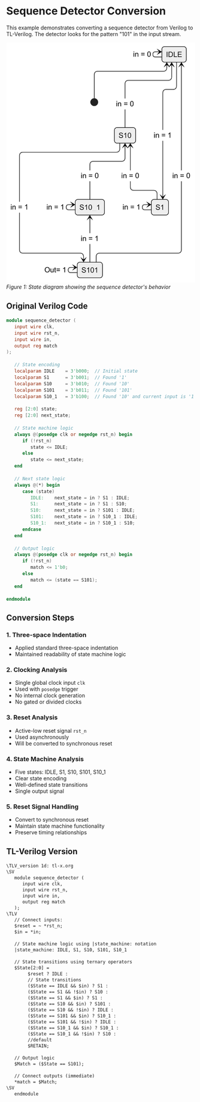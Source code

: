 # Sequence Detector Conversion

This example demonstrates converting a sequence detector from Verilog to TL-Verilog. The detector looks for the pattern "101" in the input stream.

![Sequence Detector State Diagram](images/state_diagram.png)
*Figure 1: State diagram showing the sequence detector's behavior*

## Original Verilog Code

```verilog
module sequence_detector (
   input wire clk,
   input wire rst_n,
   input wire in,
   output reg match
);

   // State encoding
   localparam IDLE    = 3'b000;  // Initial state
   localparam S1      = 3'b001;  // Found '1'
   localparam S10     = 3'b010;  // Found '10'
   localparam S101    = 3'b011;  // Found '101'
   localparam S10_1   = 3'b100;  // Found '10' and current input is '1'

   reg [2:0] state;
   reg [2:0] next_state;

   // State machine logic
   always @(posedge clk or negedge rst_n) begin
      if (!rst_n)
         state <= IDLE;
      else
         state <= next_state;
   end

   // Next state logic
   always @(*) begin
      case (state)
         IDLE:    next_state = in ? S1 : IDLE;
         S1:      next_state = in ? S1 : S10;
         S10:     next_state = in ? S101 : IDLE;
         S101:    next_state = in ? S10_1 : IDLE;
         S10_1:   next_state = in ? S10_1 : S10;
      endcase
   end

   // Output logic
   always @(posedge clk or negedge rst_n) begin
      if (!rst_n)
         match <= 1'b0;
      else
         match <= (state == S101);
   end

endmodule
```

## Conversion Steps

### 1. Three-space Indentation
- Applied standard three-space indentation
- Maintained readability of state machine logic

### 2. Clocking Analysis
- Single global clock input `clk`
- Used with `posedge` trigger
- No internal clock generation
- No gated or divided clocks

### 3. Reset Analysis
- Active-low reset signal `rst_n`
- Used asynchronously
- Will be converted to synchronous reset

### 4. State Machine Analysis
- Five states: IDLE, S1, S10, S101, S10_1
- Clear state encoding
- Well-defined state transitions
- Single output signal

### 5. Reset Signal Handling
- Convert to synchronous reset
- Maintain state machine functionality
- Preserve timing relationships

## TL-Verilog Version

```tlv
\TLV_version 1d: tl-x.org
\SV
   module sequence_detector (
      input wire clk,
      input wire rst_n,
      input wire in,
      output reg match
   );
\TLV
   // Connect inputs:
   $reset = ~ *rst_n;
   $in = *in;
   
   // State machine logic using |state_machine: notation
   |state_machine: IDLE, S1, S10, S101, S10_1
   
   // State transitions using ternary operators
   $State[2:0] =
        $reset ? IDLE :
        // State transitions
        ($State == IDLE && $in) ? S1 :
        ($State == S1 && !$in) ? S10 :
        ($State == S1 && $in) ? S1 :
        ($State == S10 && $in) ? S101 :
        ($State == S10 && !$in) ? IDLE :
        ($State == S101 && $in) ? S10_1 :
        ($State == S101 && !$in) ? IDLE :
        ($State == S10_1 && $in) ? S10_1 :
        ($State == S10_1 && !$in) ? S10 :
        //default
        $RETAIN;
   
   // Output logic
   $Match = ($State == S101);
   
   // Connect outputs (immediate)
   *match = $Match;
\SV
   endmodule
```


